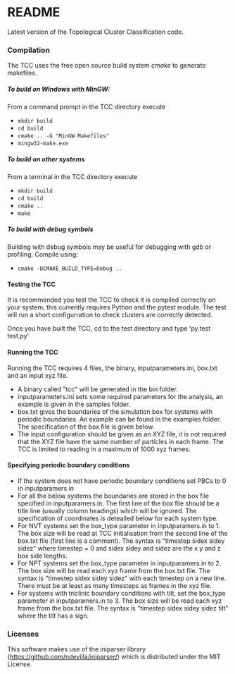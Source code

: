 # README #

Latest version of the Topological Cluster Classification code.

### Compilation ###
The TCC uses the free open source build system _cmake_ to generate makefiles.

##### To build on Windows with MinGW:

From a command prompt in the TCC directory execute
* `mkdir build`
* `cd build`
* `cmake .. -G "MinGW Makefiles"`
* `mingw32-make.exe`

##### To build on other systems

From a terminal in the TCC directory execute
* `mkdir build`
* `cd build`
* `cmake ..`
* `make`

##### To build with debug symbols

Building with debug symbols may be useful for debugging with gdb or profiling. Compile using:
* `cmake -DCMAKE_BUILD_TYPE=Debug ..`

#### Testing the TCC

It is recommended you test the TCC to check it is compiled correctly on your system, this currently requires Python and the pytest module. The test will run a short configurration to check clusters are correctly detected.

Once you have built the TCC, cd to the test directory and type
'py.test test.py'

#### Running the TCC

Running the TCC requires 4 files, the binary, inputparameters.ini, box.txt and an input xyz file.
* A binary called "tcc" will be generated in the bin folder.
* inputparameters.ini sets some required parameters for the analysis, an example is given in the samples folder.
* box.txt gives the boundaries of the simulation box for systems with periodic boundaries. An example can be found in the examples folder. The specification of the box file is given below.
* The input configuration should be given as an XYZ file, it is not required that the XYZ file have the same number of particles in each frame. The TCC is limited to reading in a maximum of 1000 xyz frames.

#### Specifying periodic boundary conditions

* If the system does not have periodic boundary conditions set PBCs to 0 in inputparamers.in
* For all the below systems the boundaries are stored in the box file specified in inputparamers.in. The first line of the box file should be a title line (usually column headings) which will be ignored. The specification of coordinates is deteailed below for each system type.
* For NVT systems set the box_type parameter in inputparamers.in to 1. The box size will be read at TCC initialisation from the second line of the box.txt file (first line is a comment). The syntax is "timestep sidex sidey sidez" where timestep = 0 and sidex sidey and sidez are the x y and z box side lengths.
* For NPT systems set the box_type parameter in inputparamers.in to 2. The box size will be read each xyz frame from the box.txt file. The syntax is "timestep sidex sidey sidez" with each timestep on a new line. There must be at least as many timesteps as frames in the xyz file.
* For systems with triclinic boundary conditions with tilt, set the box_type parameter in inputparamers.in to 3. The box size will be read each xyz frame from the box.txt file. The syntax is "timestep sidex sidey sidez tilt" where the tilt has a sign.

### Licenses

This software makes use of the iniparser library (https://github.com/ndevilla/iniparser/) which is distributed under the MIT License.
